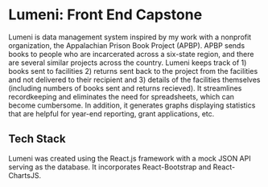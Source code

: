 # Lumeni: Front End Capstone

Lumeni is data management system inspired by my work with a nonprofit organization, the Appalachian Prison Book Project (APBP). APBP sends books to people who are incarcerated across a six-state region, and there are several similar projects across the country. Lumeni keeps track of 1) books sent to facilities 2) returns sent back to the project from the facilities and not delivered to their recipient and 3) details of the facilities themselves (including numbers of books sent and returns recieved). It streamlines recordkeeping and eliminates the need for spreadsheets, which can become cumbersome. In addition, it generates graphs displaying statistics that are helpful for year-end reporting, grant applications, etc.

## Tech Stack

Lumeni was created using the React.js framework with a mock JSON API serving as the database. It incorporates React-Bootstrap and React-ChartsJS.
